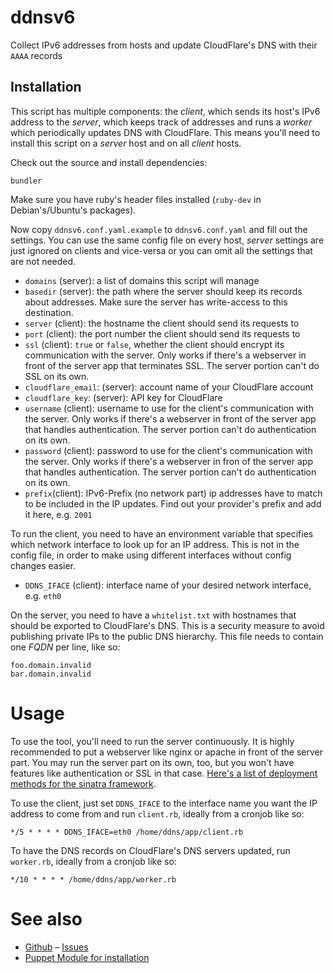 # ddnsv6

Collect IPv6 addresses from hosts and update CloudFlare's DNS with their `AAAA`
records

## Installation

This script has multiple components: the *client*, which sends its host's IPv6
address to the *server*, which keeps track of addresses and runs a *worker*
which periodically updates DNS with CloudFlare. This means you'll need to
install this script on a *server* host and on all *client* hosts.

Check out the source and install dependencies:

`bundler`

Make sure you have ruby's header files installed (`ruby-dev` in
Debian's/Ubuntu's packages).

Now copy `ddnsv6.conf.yaml.example` to `ddnsv6.conf.yaml` and fill out the
settings. You can use the same config file on every host, *server* settings are
just ignored on clients and vice-versa or you can omit all the settings that
are not needed. 

* `domains` (server): a list of domains this script will manage
* `basedir` (server): the path where the server should keep its records about
  addresses. Make sure the server has write-access to this destination.
* `server` (client): the hostname the client should send its requests to
* `port` (client): the port number the client should send its requests to
* `ssl` (client): `true` or `false`, whether the client should encrypt its
  communication with the server. Only works if there's a webserver in front of
  the server app that terminates SSL. The server portion can't do SSL on its
  own.
* `cloudflare_email`: (server): account name of your CloudFlare account
* `cloudflare_key`: (server): API key for CloudFlare
* `username` (client): username to use for the client's communication with the
  server. Only works if there's a webserver in front of the server app that
  handles authentication. The server portion can't do authentication on its
  own. 
* `password` (client): password to use for the client's communication with the
  server. Only works if there's a webserver in fron of the server app that
  handles authentication. The server portion can't do authentication on its
  own.
* `prefix`(client): IPv6-Prefix (no network part) ip addresses have to match to
  be included in the IP updates. Find out your provider's prefix and add it
  here, e.g. `2001`

To run the client, you need to have an environment variable that specifies
which network interface to look up for an IP address. This is not in the config
file, in order to make using different interfaces without config changes
easier. 

* `DDNS_IFACE` (client): interface name of your desired network interface, e.g.
  `eth0` 

On the server, you need to have a `whitelist.txt` with hostnames that should be
exported to CloudFlare's DNS. This is a security measure to avoid publishing
private IPs to the public DNS hierarchy. This file needs to contain one *FQDN*
per line, like so:

```
foo.domain.invalid
bar.domain.invalid
```

# Usage

To use the tool, you'll need to run the server continuously. It is highly
recommended to put a webserver like nginx or apache in front of the server
part. You may run the server part on its own, too, but you won't have features
like authentication or SSL in that case. [Here's a list of deployment methods
for the sinatra framework](http://recipes.sinatrarb.com/p/deployment?#article). 

To use the client, just set `DDNS_IFACE` to the interface name you want the IP
address to come from and run `client.rb`, ideally from a cronjob like so:

```
*/5 * * * * DDNS_IFACE=eth0 /home/ddns/app/client.rb
```

To have the DNS records on CloudFlare's DNS servers updated, run `worker.rb`,
ideally from a cronjob like so:

```
*/10 * * * * /home/ddns/app/worker.rb
```

# See also

* [Github](https://github.com/fheinle/ddnsv6) – [Issues](https://github.com/fheinle/ddnsv6/issues)
* [Puppet Module for installation](https://forge.puppet.com/fheinle/ddnsv6)
